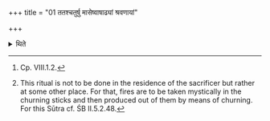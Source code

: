 +++
title = "01 ततश्चतुर्षु मासेष्वाषाढ्यां श्रवणायां"

+++

<details><summary>थिते</summary>

1. Then after four months,[^1] on the full-moon-day of Āṣāḍhā or Śrāvaṇā month, having gone out,[^2] the sacrificer performs the Varuṇapraghāsas.  


[^1]: Cp. VIII.1.2.  

[^2]: This ritual is not to be done in the residence of the sacrificer but rather at some other place. For that, fires are to be taken mystically in the churning sticks and then produced out of them by means of churning. For this Sūtra cf. ŚB II.5.2.48.
</details>
